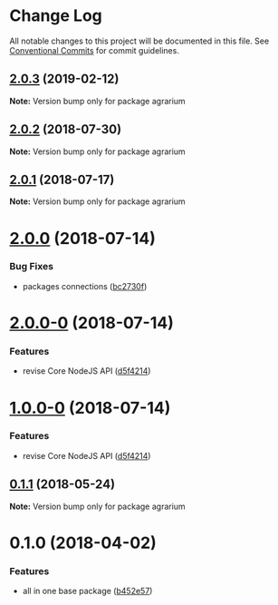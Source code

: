 # Change Log

All notable changes to this project will be documented in this file.
See [Conventional Commits](https://conventionalcommits.org) for commit guidelines.

## [2.0.3](https://github.com/agrarium/agrarium/compare/agrarium@2.0.2...agrarium@2.0.3) (2019-02-12)

**Note:** Version bump only for package agrarium





<a name="2.0.2"></a>
## [2.0.2](https://github.com/agrarium/agrarium/compare/agrarium@2.0.1...agrarium@2.0.2) (2018-07-30)




**Note:** Version bump only for package agrarium

<a name="2.0.1"></a>
## [2.0.1](https://github.com/agrarium/agrarium/compare/agrarium@2.0.0...agrarium@2.0.1) (2018-07-17)




**Note:** Version bump only for package agrarium

<a name="2.0.0"></a>
# [2.0.0](https://github.com/agrarium/agrarium/compare/agrarium@2.0.0-0...agrarium@2.0.0) (2018-07-14)


### Bug Fixes

* packages connections ([bc2730f](https://github.com/agrarium/agrarium/commit/bc2730f))




<a name="2.0.0-0"></a>
# [2.0.0-0](https://github.com/agrarium/agrarium/compare/agrarium@0.1.1...agrarium@2.0.0-0) (2018-07-14)


### Features

* revise Core NodeJS API ([d5f4214](https://github.com/agrarium/agrarium/commit/d5f4214))




<a name="1.0.0-0"></a>
# [1.0.0-0](https://github.com/agrarium/agrarium/compare/agrarium@0.1.1...agrarium@1.0.0-0) (2018-07-14)


### Features

* revise Core NodeJS API ([d5f4214](https://github.com/agrarium/agrarium/commit/d5f4214))




<a name="0.1.1"></a>
## [0.1.1](https://github.com/agrarium/agrarium/compare/agrarium@0.1.0...agrarium@0.1.1) (2018-05-24)




**Note:** Version bump only for package agrarium

<a name="0.1.0"></a>
# 0.1.0 (2018-04-02)


### Features

* all in one base package ([b452e57](https://github.com/agrarium/agrarium/commit/b452e57))
